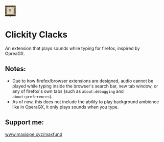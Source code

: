 ![logo](https://github.com/MaxIsJoe/clickity-clacks/blob/main/icons/icon.png)

# Clickity Clacks

An extension that plays sounds while typing for firefox, inspired by OpreaGX.

## Notes:

- Due to how firefox/browser extensions are designed, audio cannot be played while typing inside the browser's search bar, new tab window, or any of firefox's own tabs (such as `about:debugging` and `about:preferences`).
- As of now, this does not include the ability to play background ambience like in OperaGX, it only plays sounds when you type.

## Support me:

www.maxisjoe.xyz/maxfund
